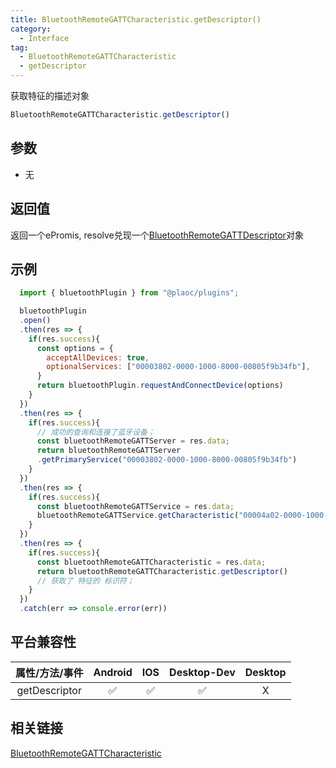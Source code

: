 ```yaml
---
title: BluetoothRemoteGATTCharacteristic.getDescriptor()
category:
  - Interface
tag:
  - BluetoothRemoteGATTCharacteristic
  - getDescriptor
---
```


获取特征的描述对象

```js
BluetoothRemoteGATTCharacteristic.getDescriptor()
```

## 参数

  - 无

## 返回值

  返回一个ePromis, resolve兑现一个[BluetoothRemoteGATTDescriptor](../bluetooth-remote-gatt-descriptor/index.md)对象

## 示例
```js
  import { bluetoothPlugin } from "@plaoc/plugins";

  bluetoothPlugin
  .open()
  .then(res => {
    if(res.success){
      const options = {
        acceptAllDevices: true,
        optionalServices: ["00003802-0000-1000-8000-00805f9b34fb"],
      }
      return bluetoothPlugin.requestAndConnectDevice(options)
    }
  })
  .then(res => {
    if(res.success){
      // 成功的查询和连接了蓝牙设备；
      const bluetoothRemoteGATTServer = res.data;
      return bluetoothRemoteGATTServer
      .getPrimaryService("00003802-0000-1000-8000-00805f9b34fb")
    }
  })
  .then(res => {
    if(res.success){
      const bluetoothRemoteGATTService = res.data;
      bluetoothRemoteGATTService.getCharacteristic("00004a02-0000-1000-8000-00805f9b34fb")
    }
  })
  .then(res => {
    if(res.success){
      const bluetoothRemoteGATTCharacteristic = res.data;
      return bluetoothRemoteGATTCharacteristic.getDescriptor()
      // 获取了 特征的 标识符；
    }
  })
  .catch(err => console.error(err))
```

## 平台兼容性

| 属性/方法/事件 | Android | IOS | Desktop-Dev | Desktop |
|:------------:|:-------:|:---:|:-----------:|:-------:|
| getDescriptor    | ✅      | ✅  | ✅          | X      |

## 相关链接
[BluetoothRemoteGATTCharacteristic](./index.md)


